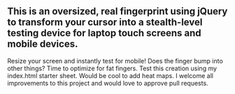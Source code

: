 ## This is an oversized, real fingerprint using jQuery to transform your cursor into a stealth-level testing device for laptop touch screens and mobile devices. ## 
Resize your screen and instantly test for mobile! Does the finger bump into other things? Time to
optimize for fat fingers. Test this creation using my index.html starter sheet. Would be cool to add heat maps. I welcome all improvements to this project and would love to approve pull requests.
